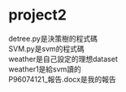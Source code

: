 # project2
detree.py是決策樹的程式碼 \
SVM.py是svm的程式碼 \
weather是自己設定的理想dataset \
weather1是給svm讀的 \
P96074121_報告.docx是我的報告
